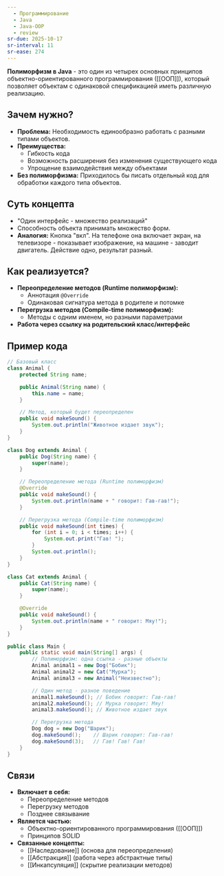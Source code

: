 ```yaml
---
  - Программирование
  - Java
  - Java-OOP
  - review
sr-due: 2025-10-17
sr-interval: 11
sr-ease: 274
---
```

**Полиморфизм в Java** - это один из четырех основных принципов объектно-ориентированного программирования ([[ООП]]), который позволяет объектам с одинаковой спецификацией иметь различную реализацию.

## Зачем нужно?

- **Проблема:** Необходимость единообразно работать с разными типами объектов.
- **Преимущества:**
    - Гибкость кода
    - Возможность расширения без изменения существующего кода
    - Упрощение взаимодействия между объектами
- **Без полиморфизма:** Приходилось бы писать отдельный код для обработки каждого типа объектов.

## Суть концепта

- "Один интерфейс - множество реализаций"
- Способность объекта принимать множество форм.
- **Аналогия:** Кнопка "вкл". На телефоне она включает экран, на телевизоре - показывает изображение, на машине - заводит двигатель. Действие одно, результат разный.

## Как реализуется?

- **Переопределение методов (Runtime полиморфизм):**
    - Аннотация `@Override`
    - Одинаковая сигнатура метода в родителе и потомке
- **Перегрузка методов (Compile-time полиморфизм):**
    - Методы с одним именем, но разными параметрами
- **Работа через ссылку на родительский класс/интерфейс**

## Пример кода

``` Java
// Базовый класс
class Animal {
    protected String name;

    public Animal(String name) {
        this.name = name;
    }

    // Метод, который будет переопределен
    public void makeSound() {
        System.out.println("Животное издает звук");
    }
}

class Dog extends Animal {
    public Dog(String name) {
        super(name);
    }

    // Переопределение метода (Runtime полиморфизм)
    @Override
    public void makeSound() {
        System.out.println(name + " говорит: Гав-гав!");
    }

    // Перегрузка метода (Compile-time полиморфизм)
    public void makeSound(int times) {
        for (int i = 0; i < times; i++) {
            System.out.print("Гав! ");
        }
        System.out.println();
    }
}

class Cat extends Animal {
    public Cat(String name) {
        super(name);
    }

    @Override
    public void makeSound() {
        System.out.println(name + " говорит: Мяу!");
    }
}

public class Main {
    public static void main(String[] args) {
        // Полиморфизм: одна ссылка - разные объекты
        Animal animal1 = new Dog("Бобик");
        Animal animal2 = new Cat("Мурка");
        Animal animal3 = new Animal("Неизвестно");

        // Один метод - разное поведение
        animal1.makeSound(); // Бобик говорит: Гав-гав!
        animal2.makeSound(); // Мурка говорит: Мяу!
        animal3.makeSound(); // Животное издает звук

        // Перегрузка метода
        Dog dog = new Dog("Шарик");
        dog.makeSound();    // Шарик говорит: Гав-гав!
        dog.makeSound(3);   // Гав! Гав! Гав!
    }
}
```

## Связи

- **Включает в себя:**
    - Переопределение методов
    - Перегрузку методов
    - Позднее связывание
- **Является частью:**
    - Объектно-ориентированного программирования ([[ООП]])
    - Принципов SOLID
- **Связанные концепты:**
    - [[Наследование]] (основа для переопределения)
    - [[Абстракция]] (работа через абстрактные типы)
    - [[Инкапсуляция]] (скрытие реализации методов)